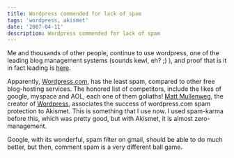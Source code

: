 ```yaml
---
title: Wordpress commended for lack of spam
tags: 'wordpress, akismet'
date: '2007-04-11'
description: Wordpress commended for lack of spam
---
```


Me and thousands of other people, continue to use wordpress, one of the leading blog management systems (sounds kewl, eh? ;) ), and proof that is it in fact leading is [here][0].

Apparently, [Wordpress.com][1], has the least spam, compared to other free blog-hosting services. The honored list of competitors, include the likes of google, myspace and AOL, each one of them goliaths! [Matt Mullenweg][2], the creator of [Wordpress][3], associates the success of wordpress.com spam protection to Akismet. This is something that I use now. I used spam-karma before this, which was pretty good, but with Akismet, it is almost zero-management.

Google, with its wonderful, spam filter on gmail, should be able to do much better, but then, comment spam is a very different ball game.



[0]: http://www.plagiarismtoday.com/2007/04/09/why-wordpresscom-is-virtually-spam-free/
[1]: http://wordpress.com
[2]: http://en.wikipedia.org/wiki/Matt_Mullenweg
[3]: http://wordpress.org
